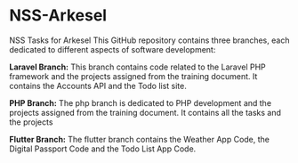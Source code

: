 # NSS-Arkesel
NSS Tasks for Arkesel
This GitHub repository contains three branches, each dedicated to different aspects of software development:

**Laravel Branch:**
This branch contains code related to the Laravel PHP framework and the projects assigned from the training document. It contains the Accounts API and the Todo list site.

**PHP Branch:**
The php branch is dedicated to PHP development and the projects assigned from the training document. It contains all the tasks and the projects

**Flutter Branch:**
The flutter branch contains the Weather App Code, the Digital Passport Code and the Todo List App Code.
